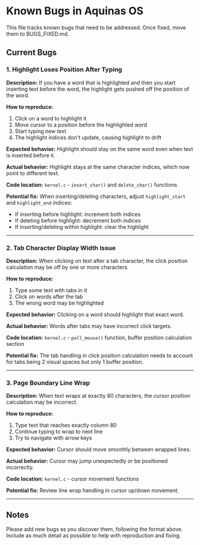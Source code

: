 
# Known Bugs in Aquinas OS

This file tracks known bugs that need to be addressed. Once fixed, move them to BUGS_FIXED.md.

## Current Bugs

### 1. Highlight Loses Position After Typing
**Description:** If you have a word that is highlighted and then you start inserting text before the word, the highlight gets pushed off the position of the word.

**How to reproduce:**
1. Click on a word to highlight it
2. Move cursor to a position before the highlighted word
3. Start typing new text
4. The highlight indices don't update, causing highlight to drift

**Expected behavior:** Highlight should stay on the same word even when text is inserted before it.

**Actual behavior:** Highlight stays at the same character indices, which now point to different text.

**Code location:** `kernel.c` - `insert_char()` and `delete_char()` functions

**Potential fix:** When inserting/deleting characters, adjust `highlight_start` and `highlight_end` indices:
- If inserting before highlight: increment both indices
- If deleting before highlight: decrement both indices
- If inserting/deleting within highlight: clear the highlight

---

### 2. Tab Character Display Width Issue
**Description:** When clicking on text after a tab character, the click position calculation may be off by one or more characters.

**How to reproduce:**
1. Type some text with tabs in it
2. Click on words after the tab
3. The wrong word may be highlighted

**Expected behavior:** Clicking on a word should highlight that exact word.

**Actual behavior:** Words after tabs may have incorrect click targets.

**Code location:** `kernel.c` - `poll_mouse()` function, buffer position calculation section

**Potential fix:** The tab handling in click position calculation needs to account for tabs being 2 visual spaces but only 1 buffer position.

---

### 3. Page Boundary Line Wrap
**Description:** When text wraps at exactly 80 characters, the cursor position calculation may be incorrect.

**How to reproduce:**
1. Type text that reaches exactly column 80
2. Continue typing to wrap to next line
3. Try to navigate with arrow keys

**Expected behavior:** Cursor should move smoothly between wrapped lines.

**Actual behavior:** Cursor may jump unexpectedly or be positioned incorrectly.

**Code location:** `kernel.c` - cursor movement functions

**Potential fix:** Review line wrap handling in cursor up/down movement.

---

## Notes

Please add new bugs as you discover them, following the format above. Include as much detail as possible to help with reproduction and fixing.
